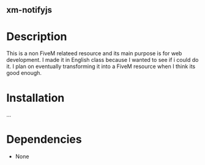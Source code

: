 ## xm-notifyjs

# Description
This is a non FiveM relateed resource and its main purpose is for web development. I made it in English class because I wanted to see if i could do it. I plan on eventually transforming it into a FiveM resource when I think its good enough.

# Installation

...

# Dependencies
 - None
